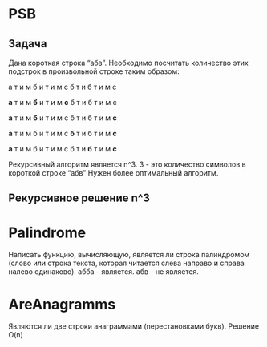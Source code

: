 # PSB
## Задача
Дана короткая строка “абв”. Необходимо посчитать количество этих подстрок в произвольной строке таким образом:

а т и м б и т и м с б т и б т и м с

**a** т и м **б** и т и м **с** б т и б т и м с

**a** т и м **б** и т и м с б т и б т и м **с**

**a** т и м б и т и м с **б** т и б т и м **с**

**a** т и м б и т и м с б т и **б** т и м **с**

Рекурсивный алгоритм является n^3. 3 - это количество символов в короткой строке “абв”
Нужен более оптимальный алгоритм.

## Рекурсивное решение n^3

# Palindrome
Написать функцию, вычисляющую, является ли строка палиндромом (слово или строка текста, которая читается слева направо и справа налево одинаково).
абба - является.
абв - не является.

# AreAnagramms
Являются ли две строки анаграммами (перестановками букв).
Решение O(n)
